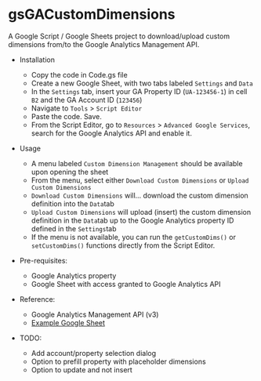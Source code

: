# gsGACustomDimensions
A Google Script / Google Sheets project to download/upload custom dimensions from/to the Google Analytics Management API.

* Installation
	* Copy the code in Code.gs file
	* Create a new Google Sheet, with two tabs labeled `Settings` and `Data`
	* In the `Settings` tab, insert your GA Property ID (`UA-123456-1`) in cell `B2` and the GA Account ID (`123456`)
	* Navigate to `Tools` > `Script Editor`
	* Paste the code. Save.
	* From the Script Editor, go to `Resources` > `Advanced Google Services`, search for the Google Analytics API and enable it.
* Usage
	* A menu labeled `Custom Dimension Management` should be available upon opening the sheet
	* From the menu, select either `Download Custom Dimensions` or `Upload Custom Dimensions`
	* `Download Custom Dimensions` will... download the custom dimension definition into the `Data`tab
	* `Upload Custom Dimensions` will upload (insert) the custom dimension definition in the `Data`tab up to the Google Analytics property ID defined in the `Settings`tab
	* If the menu is not available, you can run the `getCustomDims()` or `setCustomDims()` functions directly from the Script Editor.

* Pre-requisites:
	* Google Analytics property 
	* Google Sheet with access granted to Google Analytics API
    
* Reference:
	* Google Analytics Management API (v3)
	* [Example Google Sheet](https://docs.google.com/spreadsheets/d/1yEv78ijqMPo49dLdG42UYnhByluNALLLVPwoOJEE6OM/edit?usp=sharing)

* TODO:
	* Add account/property selection dialog
	* Option to prefill property with placeholder dimensions
	* Option to update and not insert
